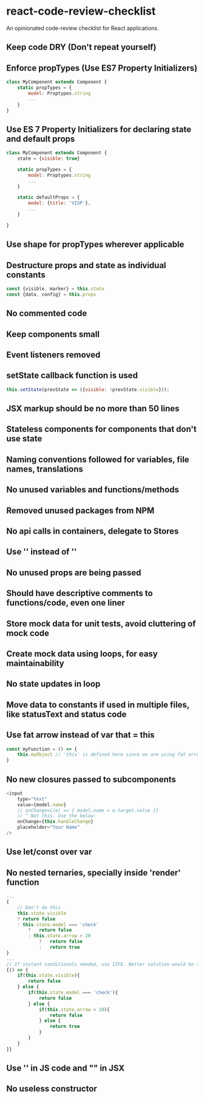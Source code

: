 # react-code-review-checklist
An opinionated code-review checklist for React applications.

## Keep code DRY (Don't repeat yourself)

## Enforce propTypes (Use ES7 Property Initializers)
```javascript
class MyComponent extends Component {
    static propTypes = {
        model: Proptypes.string
        ...
    }
}
```

## Use ES 7 Property Initializers for declaring state and default props
```javascript
class MyComponent extends Component {
    state = {visible: true}

    static propTypes = {
        model: Proptypes.string
        ...
    }

    static defaultProps = {
        model: {title: 'VISP'},
        ...
    }

}
```

## Use shape for propTypes wherever applicable

## Destructure props and state as individual constants
```javascript
const {visible, marker} = this.state
const {data, config} = this.props
```

## No commented code

## Keep components small

## Event listeners removed

## setState callback function is used
```javascript
this.setState(prevState => ({visible: !prevState.visible}));
```

## JSX markup should be no more than 50 lines

## Stateless components for components that don't use state

## Naming conventions followed for variables, file names, translations

## No unused variables and functions/methods

## Removed unused packages from NPM

## No api calls in containers, delegate to Stores

## Use '<Link />' instead of '<a />'

## No unused props are being passed

## Should have descriptive comments to functions/code, even one liner 

## Store mock data for unit tests, avoid cluttering of mock code

## Create mock data using loops, for easy maintainability 

## No state updates in loop

## Move data to constants if used in multiple files, like statusText and status code

## Use fat arrow instead of var that = this
```javascript
const myFunction = () => {
    this.myObject // 'this' is defined here since we are using fat arrow for function creation
}
```

## No new closures passed to subcomponents
```javascript
<input
    type="text"
    value={model.name}
    // onChange={(e) => { model.name = e.target.value }}
    // ^ Not this. Use the below:
    onChange={this.handleChange}
    placeholder="Your Name"
/>
```

## Use let/const over var

## No nested ternaries, specially inside 'render' function
```javascript
...
{
    // Don't do this
    this.state.visible
    ? return false
    : this.state.model === 'check'
        ?   return false
        : this.state.arrow > 20
            ?   return false
            :   return true
}
...
// If instant conditionals needed, use IIFE. Better solution would be to make a new class function
{() => {
    if(this.state.visible){
        return false
    } else {
        if(this.state.model === 'check'){
            return false
        } else {
            if(this.state.arrow > 20){
                return false
            } else {
                return true
            }
        }
    }
}}
```

## Use '' in JS code and "" in JSX

## No useless constructor


